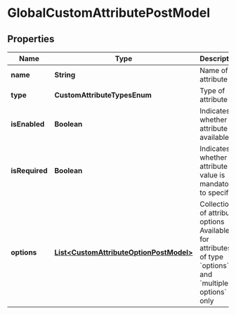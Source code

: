 

# GlobalCustomAttributePostModel


## Properties

| Name | Type | Description | Notes |
|------------ | ------------- | ------------- | -------------|
|**name** | **String** | Name of attribute |  |
|**type** | **CustomAttributeTypesEnum** | Type of attribute |  |
|**isEnabled** | **Boolean** | Indicates whether the attribute is available |  [optional] |
|**isRequired** | **Boolean** | Indicates whether the attribute value is mandatory to specify |  [optional] |
|**options** | [**List&lt;CustomAttributeOptionPostModel&gt;**](CustomAttributeOptionPostModel.md) | Collection of attribute options   Available for attributes of type &#x60;options&#x60; and &#x60;multiple options&#x60; only |  [optional] |



